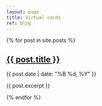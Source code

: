 ```yaml
---
layout: page
title: Virtual cards
ref: blog
---
```


<!-- Page Content -->
<div class="blog-posts">
  {% for post in site.posts %}
  <h2><a href="{{ site.baseurl }}{{ post.url }}">{{ post.title }}</a></h2>
    <p class="post-meta">{{ post.date | date: "%B %d, %Y" }}</p>
    <p>{{ post.excerpt }}</p>
  {% endfor %}
</div>
